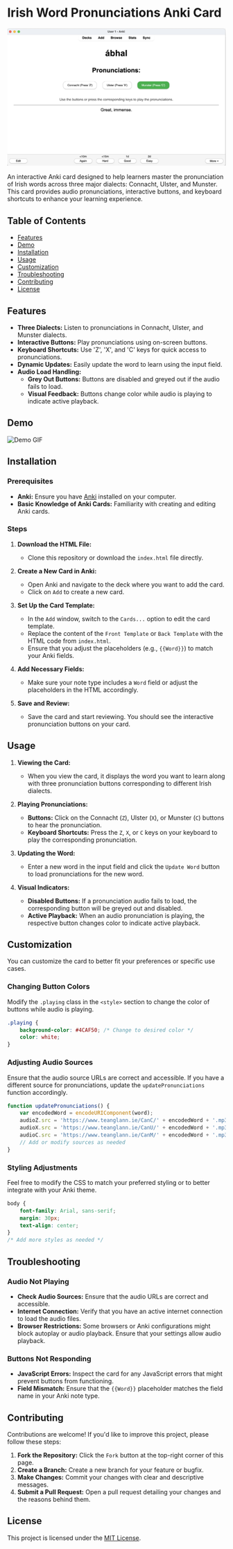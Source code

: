 # Irish Word Pronunciations Anki Card

![Irish Pronunciations](./assets/screenshot01.png) 

An interactive Anki card designed to help learners master the pronunciation of Irish words across three major dialects: Connacht, Ulster, and Munster. This card provides audio pronunciations, interactive buttons, and keyboard shortcuts to enhance your learning experience.

## Table of Contents

- [Features](#features)
- [Demo](#demo)
- [Installation](#installation)
- [Usage](#usage)
- [Customization](#customization)
- [Troubleshooting](#troubleshooting)
- [Contributing](#contributing)
- [License](#license)

## Features

- **Three Dialects:** Listen to pronunciations in Connacht, Ulster, and Munster dialects.
- **Interactive Buttons:** Play pronunciations using on-screen buttons.
- **Keyboard Shortcuts:** Use 'Z', 'X', and 'C' keys for quick access to pronunciations.
- **Dynamic Updates:** Easily update the word to learn using the input field.
- **Audio Load Handling:**
  - **Grey Out Buttons:** Buttons are disabled and greyed out if the audio fails to load.
  - **Visual Feedback:** Buttons change color while audio is playing to indicate active playback.

## Demo

![Demo GIF](https://example.com/demo.gif) <!-- Replace with actual demo GIF URL -->

## Installation

### Prerequisites

- **Anki:** Ensure you have [Anki](https://apps.ankiweb.net/) installed on your computer.
- **Basic Knowledge of Anki Cards:** Familiarity with creating and editing Anki cards.

### Steps

1. **Download the HTML File:**
   - Clone this repository or download the `index.html` file directly.

2. **Create a New Card in Anki:**
   - Open Anki and navigate to the deck where you want to add the card.
   - Click on `Add` to create a new card.

3. **Set Up the Card Template:**
   - In the `Add` window, switch to the `Cards...` option to edit the card template.
   - Replace the content of the `Front Template` or `Back Template` with the HTML code from `index.html`.
   - Ensure that you adjust the placeholders (e.g., `{{Word}}`) to match your Anki fields.

4. **Add Necessary Fields:**
   - Make sure your note type includes a `Word` field or adjust the placeholders in the HTML accordingly.

5. **Save and Review:**
   - Save the card and start reviewing. You should see the interactive pronunciation buttons on your card.

## Usage

1. **Viewing the Card:**
   - When you view the card, it displays the word you want to learn along with three pronunciation buttons corresponding to different Irish dialects.

2. **Playing Pronunciations:**
   - **Buttons:** Click on the Connacht (`Z`), Ulster (`X`), or Munster (`C`) buttons to hear the pronunciation.
   - **Keyboard Shortcuts:** Press the `Z`, `X`, or `C` keys on your keyboard to play the corresponding pronunciation.

3. **Updating the Word:**
   - Enter a new word in the input field and click the `Update Word` button to load pronunciations for the new word.

4. **Visual Indicators:**
   - **Disabled Buttons:** If a pronunciation audio fails to load, the corresponding button will be greyed out and disabled.
   - **Active Playback:** When an audio pronunciation is playing, the respective button changes color to indicate active playback.

## Customization

You can customize the card to better fit your preferences or specific use cases.

### Changing Button Colors

Modify the `.playing` class in the `<style>` section to change the color of buttons while audio is playing.

```css
.playing {
    background-color: #4CAF50; /* Change to desired color */
    color: white;
}
```

### Adjusting Audio Sources

Ensure that the audio source URLs are correct and accessible. If you have a different source for pronunciations, update the `updatePronunciations` function accordingly.

```javascript
function updatePronunciations() {
    var encodedWord = encodeURIComponent(word);
    audioZ.src = 'https://www.teanglann.ie/CanC/' + encodedWord + '.mp3'; // Connacht
    audioX.src = 'https://www.teanglann.ie/CanU/' + encodedWord + '.mp3'; // Ulster
    audioC.src = 'https://www.teanglann.ie/CanM/' + encodedWord + '.mp3'; // Munster
    // Add or modify sources as needed
}
```

### Styling Adjustments

Feel free to modify the CSS to match your preferred styling or to better integrate with your Anki theme.

```css
body {
    font-family: Arial, sans-serif;
    margin: 30px;
    text-align: center;
}
/* Add more styles as needed */
```

## Troubleshooting

### Audio Not Playing

- **Check Audio Sources:** Ensure that the audio URLs are correct and accessible.
- **Internet Connection:** Verify that you have an active internet connection to load the audio files.
- **Browser Restrictions:** Some browsers or Anki configurations might block autoplay or audio playback. Ensure that your settings allow audio playback.

### Buttons Not Responding

- **JavaScript Errors:** Inspect the card for any JavaScript errors that might prevent buttons from functioning.
- **Field Mismatch:** Ensure that the `{{Word}}` placeholder matches the field name in your Anki note type.

## Contributing

Contributions are welcome! If you'd like to improve this project, please follow these steps:

1. **Fork the Repository:** Click the `Fork` button at the top-right corner of this page.
2. **Create a Branch:** Create a new branch for your feature or bugfix.
3. **Make Changes:** Commit your changes with clear and descriptive messages.
4. **Submit a Pull Request:** Open a pull request detailing your changes and the reasons behind them.

## License

This project is licensed under the [MIT License](LICENSE).

